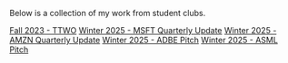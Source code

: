 Below is a collection of my work from student clubs.

[Fall 2023 - TTWO](https://github.com/bayewq/Work-Portfolio/blob/main/TTWO%20Pitch%20(Fall%202023).pdf)
[Winter 2025 - MSFT Quarterly Update](https://github.com/bayewq/Work-Portfolio/blob/main/MSFT%20Q2%20Update%20(Winter%202025).pdf)
[Winter 2025 - AMZN Quarterly Update](https://github.com/bayewq/Work-Portfolio/blob/main/AMZN%20Q4%20Update%20(Winter%202025).pdf)
[Winter 2025 - ADBE Pitch](https://github.com/bayewq/Work-Portfolio/blob/main/ADBE%20Pitch%20(Winter%202025).pdf)
[Winter 2025 - ASML Pitch](https://github.com/bayewq/Work-Portfolio/blob/main/ASML%20(Winter%202025).pdf)
